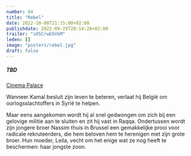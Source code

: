 ```yaml
---
number: 94
title: "Rebel"
date: 2022-10-08T21:15:00+02:00
publishdate: 2022-09-29T20:14:26+02:00
trailer: "sOSCrwE6VkM"
leden: []
image: "posters/rebel.jpg"
draft: false
---
```


##### TBD

[Cinema Palace](https://cinema-palace.be/nl/film/rebel)

Wanneer Kamal besluit zijn leven te beteren, verlaat hij België om oorlogsslachtoffers
in Syrië te helpen.
 <!--more-->
Maar eens aangekomen wordt hij al snel gedwongen om zich bij een gelovige militie aan
te sluiten en zit hij vast in Raqqa. Ondertussen wordt zijn jongere broer Nassim thuis
in Brussel een gemakkelijke prooi voor radicale rekruteerders, die hem beloven hem te
herenigen met zijn grote broer. Hun moeder, Leila, vecht om het enige wat ze nog heeft
te beschermen: haar jongste zoon.